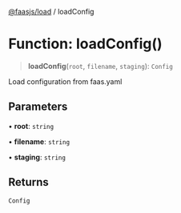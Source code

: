 [@faasjs/load](../README.md) / loadConfig

# Function: loadConfig()

> **loadConfig**(`root`, `filename`, `staging`): `Config`

Load configuration from faas.yaml

## Parameters

• **root**: `string`

• **filename**: `string`

• **staging**: `string`

## Returns

`Config`
